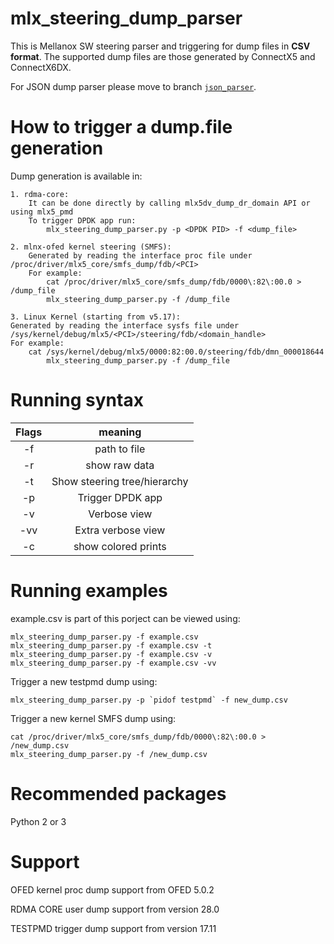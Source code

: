 # mlx_steering_dump_parser
This is Mellanox SW steering parser and triggering for dump files in **CSV format**.
The supported dump files are those generated by ConnectX5 and ConnectX6DX.

For JSON dump parser please move to branch [`json_parser`](https://github.com/Mellanox/mlx_steering_dump/tree/json_parser).

How to trigger a dump.file generation
=====================================
Dump generation is available in:

    1. rdma-core:
        It can be done directly by calling mlx5dv_dump_dr_domain API or using mlx5_pmd
        To trigger DPDK app run:
            mlx_steering_dump_parser.py -p <DPDK PID> -f <dump_file>

    2. mlnx-ofed kernel steering (SMFS):
        Generated by reading the interface proc file under /proc/driver/mlx5_core/smfs_dump/fdb/<PCI>
        For example:
            cat /proc/driver/mlx5_core/smfs_dump/fdb/0000\:82\:00.0 > /dump_file
            mlx_steering_dump_parser.py -f /dump_file

    3. Linux Kernel (starting from v5.17):
	Generated by reading the interface sysfs file under /sys/kernel/debug/mlx5/<PCI>/steering/fdb/<domain_handle>
	For example:
	    cat /sys/kernel/debug/mlx5/0000:82:00.0/steering/fdb/dmn_000018644
            mlx_steering_dump_parser.py -f /dump_file

Running syntax
================

| Flags | meaning |
| :---: | :---: |
| -f <PATH> | path to file |
| -r  | show raw data |
| -t  | Show steering tree/hierarchy    |
| -p <DPDK PID> | Trigger DPDK app           |
| -v  | Verbose view               |
| -vv | Extra verbose view      |
| -c  | show colored prints |

Running examples
================

example.csv is part of this porject can be viewed using:

	mlx_steering_dump_parser.py -f example.csv    
	mlx_steering_dump_parser.py -f example.csv -t 
	mlx_steering_dump_parser.py -f example.csv -v 
	mlx_steering_dump_parser.py -f example.csv -vv

Trigger a new testpmd dump using:

	mlx_steering_dump_parser.py -p `pidof testpmd` -f new_dump.csv

Trigger a new kernel SMFS dump using:

	cat /proc/driver/mlx5_core/smfs_dump/fdb/0000\:82\:00.0 > /new_dump.csv
	mlx_steering_dump_parser.py -f /new_dump.csv

Recommended packages
==================
Python 2 or 3

Support
==================
OFED kernel proc dump support from OFED 5.0.2

RDMA CORE user dump support from version 28.0

TESTPMD trigger dump support from version 17.11
